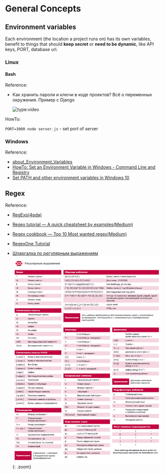 # General Concepts

## Environment variables

Each environment (the location a project runs on) has its own variables, benefit to things that should **keep secret** or **need to be dynamic**, like API keys, PORT, database url.

### Linux

#### Bash

Reference:

+ Как хранить пароли и ключи в коде проектов? Всё о переменных окружения. Пример с Django

    ![type:video](https://www.youtube.com/embed/Y9MRCxq4DIc)

HowTo:

`PORT=3000 node server.js` - set port of server

### Windows

Reference:

+ [about_Environment_Variables](https://docs.microsoft.com/en-us/powershell/module/microsoft.powershell.core/about/about_environment_variables?view=powershell-7.1&viewFallbackFrom=powershell-6)
+ [HowTo: Set an Environment Variable in Windows - Command Line and Registry](http://www.dowdandassociates.com/blog/content/howto-set-an-environment-variable-in-windows-command-line-and-registry/)
+ [Set PATH and other environment variables in Windows 10](https://www.opentechguides.com/how-to/article/windows-10/113/windows-10-set-path.html)

## Regex

Reference:

+ [RegExp(4pda)](https://4pda.to/forum/index.php?showtopic=940394)

+ [Regex tutorial — A quick cheatsheet by examples(Medium)](https://medium.com/factory-mind/regex-tutorial-a-simple-cheatsheet-by-examples-649dc1c3f285)

+ [Regex cookbook — Top 10 Most wanted regex(Medium)](https://medium.com/factory-mind/regex-cookbook-most-wanted-regex-aa721558c3c1)

+ [RegexOne Tutorial](https://regexone.com/)

+ [Шпаргалка по регулярным выражениям](https://www.exlab.net/tools/sheets/regexp.html)
  ![regexp(rus)](regexp(rus).png){: .zoom}
